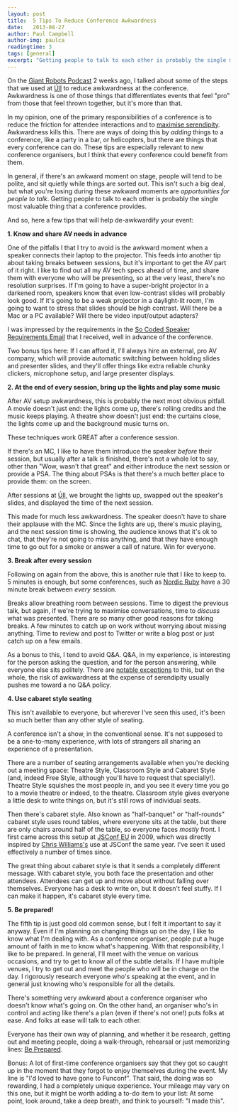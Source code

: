 ```yaml
---
layout: post
title:  5 Tips To Reduce Conference Awkwardness
date:   2013-08-27
author: Paul Campbell
author-img: paulca
readingtime: 3
tags: [general]
excerpt: "Getting people to talk to each other is probably the single most valuable thing that a conference provides."
---
```


On the [Giant Robots Podcast](https://learn.thoughtbot.com/giantrobots/61) 2 weeks ago, I talked about some of the steps that we used at [Úll](http://ull.ie) to reduce awkwardness at the conference. Awkwardness is one of those things that differentiates events that feel "pro" from those that feel thrown together, but it's more than that.

In my opinion, one of the primary responsibilities of a conference is to reduce the friction for attendee interactions and to [maximise serendipity](http://www.randsinrepose.com/archives/2011/10/03/building_serendipity.html). Awkwardness kills this. There are ways of doing this by _adding_ things to a conference, like a party in a bar, or helicopters, but there are things that every conference can do. These tips are especially relevant to new conference organisers, but I think that every conference could benefit from them.

In general, if there's an awkward moment on stage, people will tend to be polite, and sit quietly while things are sorted out. This isn't such a big deal, but what you're losing during these awkward moments are _opportunities for people to talk_. Getting people to talk to each other is probably the single most valuable thing that a conference provides.

And so, here a few tips that will help de-awkwardify your event:

**1. Know and share AV needs in advance**

One of the pitfalls I that I try to avoid is the awkward moment when a speaker connects their laptop to the projector. This feeds into another tip about taking breaks between sessions, but it's important to get the AV part of it right. I like to find out all my AV tech specs ahead of time, and share them with everyone who will be presenting, so at the very least, there's no resolution surprises. If I'm going to have a super-bright projector in a darkened room, speakers know that even low-contrast slides will probably look good. If it's going to be a weak projector in a daylight-lit room, I'm going to want to stress that slides should be high contrast. Will there be a Mac or a PC available? Will there be video input/output adapters?

I was impressed by the requirements in the [So Coded Speaker Requirements Email](https://gist.github.com/paulca/6354822) that I received, well in advance of the conference.

Two bonus tips here: If I can afford it, I'll always hire an external, pro AV company, which will provide automatic switching between holding slides and presenter slides, and they'll offer things like extra reliable chunky clickers, microphone setup, and large presenter displays.

**2. At the end of every session, bring up the lights and play some music**

After AV setup awkwardness, this is probably the next most obvious pitfall. A movie doesn't just end: the lights come up, there's rolling credits and the music keeps playing. A theatre show doesn't just end: the curtains close, the lights come up and the background music turns on.

These techniques work GREAT after a conference session.

If there's an MC, I like to have them introduce the speaker _before_ their session, but usually after a talk is finished, there's not a whole lot to say, other than "Wow, wasn't that great" and either introduce the next session or provide a PSA. The thing about PSAs is that there's a much better place to provide them: on the screen.

After sessions at [Úll](http://ull.ie), we brought the lights up, swapped out the speaker's slides, and displayed the time of the next session.

This made for much less awkwardness. The speaker doesn't have to share their applause with the MC. Since the lights are up, there's music playing, and the next session time is showing, the audience knows that it's ok to chat, that they're not going to miss anything, and that they have enough time to go out for a smoke or answer a call of nature. Win for everyone.

**3. Break after every session**

Following on again from the above, this is another rule that I like to keep to. 5 minutes is enough, but some conferences, such as [Nordic Ruby](nordicruby.org) have a 30 minute break between _every_ session.

Breaks allow breathing room between sessions. Time to digest the previous talk, but again, if we're trying to maximise conversations, time to _discuss_ what was presented. There are so many other good reasons for taking breaks. A few minutes to catch up on work without worrying about missing anything. Time to review and post to Twitter or write a blog post or just catch up on a few emails.

As a bonus to this, I tend to avoid Q&A. Q&A, in my experience, is interesting for the person asking the question, and for the person answering, while everyone else sits politely. There are [notable exceptions](http://www.youtube.com/watch?v=a3MrpLyUOo8) to this, but on the whole, the risk of awkwardness at the expense of serendipity usually pushes me toward a no Q&A policy.

**4. Use cabaret style seating**

This isn't available to everyone, but wherever I've seen this used, it's been so much better than any other style of seating.

A conference isn't a show, in the conventional sense. It's not supposed to be a one-to-many experience, with lots of strangers all sharing an experience of a presentation.

There are a number of seating arrangements available when you're decking out a meeting space: Theatre Style, Classroom Style and Cabaret Style (and, indeed Free Style, although you'll have to request that specially!). Theatre Style squishes the most people in, and you see it every time you go to a movie theatre or indeed, to the theatre. Classroom style gives everyone a little desk to write things on, but it's still rows of individual seats.

Then there's cabaret style. Also known as "half-banquet" or "half-rounds" cabaret style uses round tables, where everyone sits at the table, but there are only chairs around half of the table, so everyone faces _mostly_ front. I first came across this setup at [JSConf EU](http://jsconf.eu) in 2009, which was directly inspired by [Chris Williams's](https://twitter.com/voodootikigod) use at JSConf the same year. I've seen it used effectively a number of times since.

The great thing about cabaret style is that it sends a completely different message. With cabaret style, you both face the presentation and other attendees. Attendees can get up and move about without falling over themselves. Everyone has a desk to write on, but it doesn't feel stuffy. If I can make it happen, it's cabaret style every time.

**5. Be prepared!**

The fifth tip is just good old common sense, but I felt it important to say it anyway. Even if I'm planning on changing things up on the day, I like to know what I'm dealing with. As a conference organiser, people put a huge amount of faith in me to know what's happening. With that responsibility, I like to be prepared. In general, I'll meet with the venue on various occasions, and try to get to know all of the subtle details. If I have multiple venues, I try to get out and meet the people who will be in charge on the day. I rigorously research everyone who's speaking at the event, and in general just knowing who's responsible for all the details.

There's something very awkward about a conference organiser who doesn't know what's going on. On the other hand, an organiser who's in control and acting like there's a plan (even if there's not one!) puts folks at ease. And folks at ease will talk to each other.

Everyone has their own way of planning, and whether it be research, getting out and meeting people, doing a walk-through, rehearsal or just memorizing lines: [Be Prepared](http://www.youtube.com/watch?v=08-uyfp2iPM).

Bonus: A lot of first-time conference organisers say that they got so caught up in the moment that they forgot to enjoy themselves during the event. My line is "I'd loved to have gone to Funconf". That said, the doing was so rewarding, I had a completely unique experience. Your mileage may vary on this one, but it might be worth adding a to-do item to your list: At some point, look around, take a deep breath, and think to yourself: "I made this".